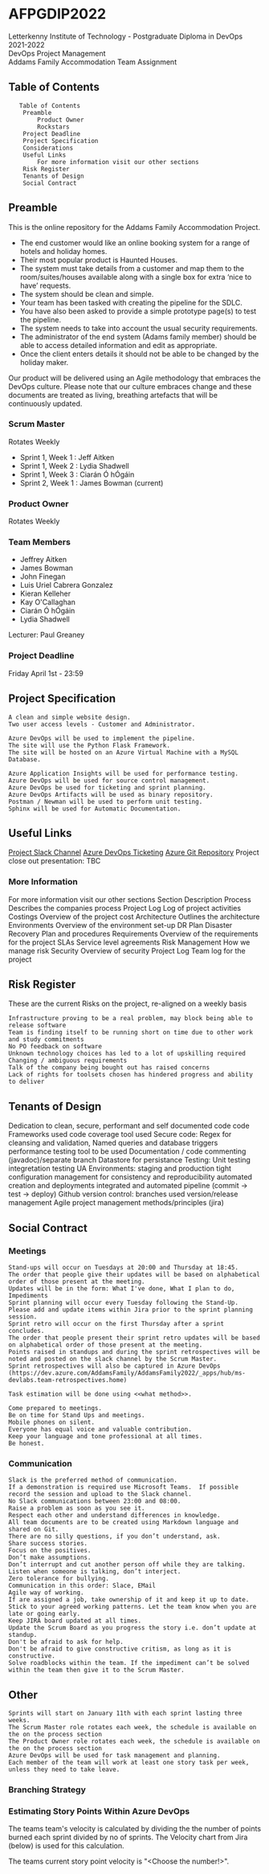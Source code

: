 # AFPGDIP2022
Letterkenny Institute of Technology - Postgraduate Diploma in DevOps 2021-2022  
DevOps Project Management  
Addams Family Accommodation Team Assignment  


## Table of Contents

       Table of Contents
        Preamble
            Product Owner
            Rockstars
        Project Deadline
        Project Specification
        Considerations
        Useful Links
            For more information visit our other sections
        Risk Register
        Tenants of Design
        Social Contract

## Preamble

This is the online repository for the Addams Family Accommodation Project.

- The end customer would like an online booking system for a range of hotels and holiday homes. 
- Their most popular product is Haunted Houses. 
- The system must take details from a customer and map them to the room/suites/houses available along with a single box for extra ‘nice to have’ requests. 
- The system should be clean and simple. 
- Your team has been tasked with creating the pipeline for the SDLC. 
- You have also been asked to provide a simple prototype page(s) to test the pipeline. 
- The system needs to take into account the usual security requirements. 
- The administrator of the end system (Adams family member) should be able to access detailed information and edit as appropriate. 
- Once the client enters details it should not be able to be changed by the holiday maker.

Our product will be delivered using an Agile methodology that embraces the DevOps culture. Please note that our culture embraces change and these documents are treated as living, breathing artefacts that will be continuously updated.

### Scrum Master
Rotates Weekly
- Sprint 1, Week 1 : Jeff Aitken
- Sprint 1, Week 2 : Lydia Shadwell
- Sprint 1, Week 3 : Ciarán Ó hÓgáin
- Sprint 2, Week 1 : James Bowman (current)

### Product Owner
Rotates Weekly

### Team Members
- Jeffrey Aitken
- James Bowman
- John Finegan
- Luis Uriel Cabrera Gonzalez
- Kieran Kelleher
- Kay O'Callaghan
- Ciarán Ó hÓgáin
- Lydia Shadwell

Lecturer: Paul Greaney


### Project Deadline
Friday April 1st - 23:59

## Project Specification  
<!-- <Our team agreed specifications are as follows>     -->
    A clean and simple website design.
    Two user access levels - Customer and Administrator.

    Azure DevOps will be used to implement the pipeline.
    The site will use the Python Flask Framework.
    The site will be hosted on an Azure Virtual Machine with a MySQL Database.  

    Azure Application Insights will be used for performance testing.
    Azure DevOps will be used for source control management.
    Azure DevOps be used for ticketing and sprint planning.
    Azure DevOps Artifacts will be used as binary repository.
    Postman / Newman will be used to perform unit testing.
    Sphinx will be used for Automatic Documentation.
    

## Useful Links

[Project Slack Channel](https://app.slack.com/client/T84LE6L6R/C02P6U2S7RV)
[Azure DevOps Ticketing](https://dev.azure.com/AddamsFamily/AddamsFamily2022/_backlogs/backlog/AddamsFamily2022%20Team/Stories/?showParents=true)
[Azure Git Repository](https://dev.azure.com/AddamsFamily/AddamsFamily2022/_git/AddamsFamily2022?version=GBmain)
Project close out presentation: TBC 

### More Information
For more information visit our other sections
Section     Description
Process     Describes the companies process
Project Log     Log of project activities
Costings    Overview of the project cost
Architecture    Outlines the architecture
Environments    Overview of the environment set-up
DR Plan     Disaster Recovery Plan and procedures
Requirements    Overview of the requirements for the project
SLAs    Service level agreements
Risk Management     How we manage risk
Security    Overview of security
Project Log     Team log for the project

## Risk Register

These are the current Risks on the project, re-aligned on a weekly basis

    Infrastructure proving to be a real problem, may block being able to release software
    Team is finding itself to be running short on time due to other work and study commitments
    No PO feedback on software
    Unknown technology choices has led to a lot of upskilling required
    Changing / ambiguous requirements
    Talk of the company being bought out has raised concerns
    Lack of rights for toolsets chosen has hindered progress and ability to deliver

## Tenants of Design
<pick from the sample sections below and add your own>
    Dedication to clean, secure, performant and self documented code
        code Frameworks used
        code coverage tool used
        Secure code: Regex for cleansing and validation, Named queries and database triggers
        performance testing tool to be used
    Documentation / code commenting (javadoc)/separate branch
    Datastore for persistance
    Testing:
        Unit testing
        integretation testing
        UA
    Environments:
        staging and production
        tight configuration management for consistency and reproducibility
        automated creation and deployments
        integrated and automated pipeline (commit -> test -> deploy)
    Github version control:
        branches used
        version/release management
    Agile project management methods/principles (jira)

## Social Contract

### Meetings

    Stand-ups will occur on Tuesdays at 20:00 and Thursday at 18:45.
    The order that people give their updates will be based on alphabetical order of those present at the meeting.
    Updates will be in the form: What I've done, What I plan to do, Impediments
    Sprint planning will occur every Tuesday following the Stand-Up.
    Please add and update items within Jira prior to the sprint planning session.
    Sprint retro will occur on the first Thursday after a sprint concludes.
    The order that people present their sprint retro updates will be based on alphabetical order of those present at the meeting.
    Points raised in standups and during the sprint retrospectives will be noted and posted on the slack channel by the Scrum Master.
    Sprint retrospectives will also be captured in Azure DevOps (https://dev.azure.com/AddamsFamily/AddamsFamily2022/_apps/hub/ms-devlabs.team-retrospectives.home)
    
    Task estimation will be done using <<what method>>.
    
    Come prepared to meetings.
    Be on time for Stand Ups and meetings.
    Mobile phones on silent.
    Everyone has equal voice and valuable contribution.
    Keep your language and tone professional at all times.
    Be honest.

### Communication

    Slack is the preferred method of communication.
    If a demonstration is required use Microsoft Teams.  If possible record the session and upload to the Slack channel.
    No Slack communications between 23:00 and 08:00.
    Raise a problem as soon as you see it.
    Respect each other and understand differences in knowledge.
    All team documents are to be created using Markdown language and shared on Git.
    There are no silly questions, if you don’t understand, ask.
    Share success stories.
    Focus on the positives.
    Don’t make assumptions.
    Don’t interrupt and cut another person off while they are talking.
    Listen when someone is talking, don’t interject.
    Zero tolerance for bullying.
    Communication in this order: Slace, EMail
    Agile way of working.
    If are assigned a job, take ownership of it and keep it up to date.
    Stick to your agreed working patterns. Let the team know when you are late or going early.
    Keep JIRA board updated at all times.
    Update the Scrum Board as you progress the story i.e. don’t update at standup.
    Don't be afraid to ask for help.
    Don't be afraid to give constructive critism, as long as it is constructive.
    Solve roadblocks within the team. If the impediment can’t be solved within the team then give it to the Scrum Master.

## Other

    Sprints will start on January 11th with each sprint lasting three weeks.
    The Scrum Master role rotates each week, the schedule is available on the on the process section
    The Product Owner role rotates each week, the schedule is available on the on the process section
    Azure DevOps will be used for task management and planning.
    Each member of the team will work at least one story task per week, unless they need to take leave.

### Branching Strategy


### Estimating Story Points Within Azure DevOps

The teams team's velocity is calculated by dividing the the number of points burned each sprint divided by no of sprints. The Velocity chart from Jira (below) is used for this calculation.

The teams current story point velocity is "<Choose the number!>".
